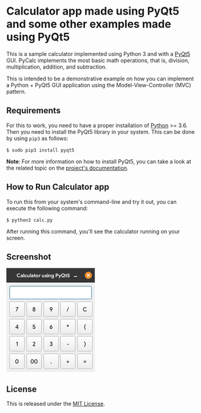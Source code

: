 # Calculator app made using PyQt5 and some other examples made using PyQt5

This is a sample calculator implemented using Python 3 and with a [PyQt5](https://www.riverbankcomputing.com/static/Docs/PyQt5/introduction.html) GUI. PyCalc implements the most basic math operations, that is, division, multiplication, addition, and subtraction.

This is intended to be a demonstrative example on how you can implement a Python + PyQt5 GUI application using the Model-View-Controller (MVC) pattern.

## Requirements

For this to work, you need to have a proper installation of [Python](https://www.python.org) >= 3.6. Then you need to install the PyQt5 library in your system. This can be done by using `pip3` as follows:

```console
$ sudo pip3 install pyqt5
```

**Note**: For more information on how to install PyQt5, you can take a look at the related topic on the [project's documentation](https://www.riverbankcomputing.com/static/Docs/PyQt5/installation.html).

## How to Run Calculator app

To run this from your system's command-line and try it out, you can execute the following command:

```console
$ python3 calc.py
```

After running this command, you'll see the calculator running on your screen.

## Screenshot
![Screenshot of app](https://github.com/beasthunter758/Calculator-app-using-PyQt5/blob/Enhancing-Doc/Images/calc.png)

## License

This is released under the [MIT License](https://opensource.org/licenses/MIT).
